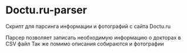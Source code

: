# Doctu.ru-parser
Скрипт для парсинга информации и фотографий с сайта Doctu.ru 

Парсер позволяет записать необходимую информацию о докторах в CSV файл
Так же помимо описания собираются и фотографии
